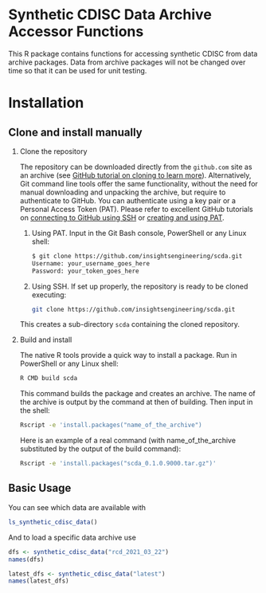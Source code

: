 
# Synthetic CDISC Data Archive Accessor Functions

This R package contains functions for accessing synthetic CDISC from data archive packages. Data from archive packages will not be changed over time so that it can be used for unit testing.

# Installation

## Clone and install manually

1. Clone the repository

   The repository can be downloaded directly from the `github.com` site as an archive (see [GitHub tutorial on cloning to learn more](https://docs.github.com/en/github/creating-cloning-and-archiving-repositories/cloning-a-repository-from-github/cloning-a-repository)).
   Alternatively, Git command line tools offer the same functionality, without the need for manual downloading and unpacking the archive, but require to authenticate to GitHub.
   You can authenticate using a key pair or a Personal Access Token (PAT). Please refer to excellent GitHub tutorials on [connecting to GitHub using SSH](https://docs.github.com/en/github/authenticating-to-github) or [creating and using PAT](https://docs.github.com/en/github/authenticating-to-github/keeping-your-account-and-data-secure/creating-a-personal-access-token).
   1. Using PAT. Input in the Git Bash console, PowerShell or any Linux shell:

      ```sh
      $ git clone https://github.com/insightsengineering/scda.git
      Username: your_username_goes_here
      Password: your_token_goes_here
      ```

   1. Using SSH. If set up properly, the repository is ready to be cloned executing:

       ```sh
       git clone https://github.com/insightsengineering/scda.git
       ```

   This creates a sub-directory `scda` containing the cloned repository.

2. Build and install

   The native R tools provide a quick way to install a package. Run in PowerShell or any Linux shell:

   ```sh
   R CMD build scda
   ```

   This command builds the package and creates an archive. The name of the archive is output by the command at then of building. Then input in the shell:

   ```sh
   Rscript -e 'install.packages("name_of_the_archive")
   ```

   Here is an example of a real command (with name_of_the_archive substituted by the output of the build command):

   ```sh
   Rscript -e 'install.packages("scda_0.1.0.9000.tar.gz")'
   ```

## Basic Usage

You can see which data are available with

```r
ls_synthetic_cdisc_data()
```

And to load a specific data archive use

```r
dfs <- synthetic_cdisc_data("rcd_2021_03_22")
names(dfs)

latest_dfs <- synthetic_cdisc_data("latest")
names(latest_dfs)
```
